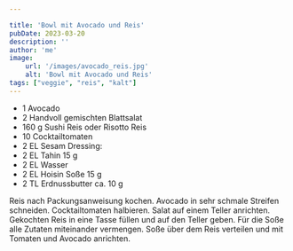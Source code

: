 ```yaml
---

title: 'Bowl mit Avocado und Reis'
pubDate: 2023-03-20
description: ''
author: 'me'
image:
    url: '/images/avocado_reis.jpg'
    alt: 'Bowl mit Avocado und Reis'
tags: ["veggie", "reis", "kalt"]
---
```

* 1 Avocado
* 2 Handvoll gemischten Blattsalat
* 160 g Sushi Reis oder Risotto Reis
* 10 Cocktailtomaten
* 2 EL Sesam
Dressing:
* 2 EL Tahin 15 g
* 2 EL Wasser
* 2 EL Hoisin Soße 15 g
* 2 TL Erdnussbutter ca. 10 g

Reis nach Packungsanweisung kochen.
Avocado in sehr schmale Streifen schneiden.
Cocktailtomaten halbieren.
Salat auf einem Teller anrichten. Gekochten Reis in eine Tasse füllen und auf den Teller geben.
Für die Soße alle Zutaten miteinander vermengen. Soße über dem Reis verteilen und mit Tomaten und Avocado anrichten.
